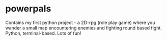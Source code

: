 # powerpals
Contains my first python project - a 2D-rpg (role play game) where you wander a small map encountering enemies and fighting round based fight. Python, terminal-based. Lots of fun!
